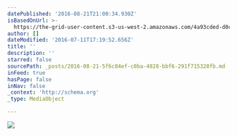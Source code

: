 ```yaml
---
datePublished: '2016-08-21T21:00:34.930Z'
isBasedOnUrl: >-
  https://the-grid-user-content.s3-us-west-2.amazonaws.com/4a93cded-d0ca-4c92-9a3d-a419a08a9679.jpg
author: []
dateModified: '2016-07-11T17:19:52.656Z'
title: ''
description: ''
starred: false
sourcePath: _posts/2016-08-21-5f6c84ef-c0ba-4828-bbf6-291f715328fb.md
inFeed: true
hasPage: false
inNav: false
_context: 'http://schema.org'
_type: MediaObject

---
```

![](https://the-grid-user-content.s3-us-west-2.amazonaws.com/4a93cded-d0ca-4c92-9a3d-a419a08a9679.jpg)